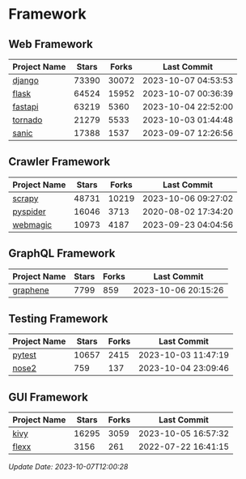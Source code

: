 # Framework

## Web Framework
| Project Name | Stars | Forks | Last Commit |
| ------------ | ----- | ----- | ----------- |
| [django](https://github.com/django/django) | 73390 | 30072 | 2023-10-07 04:53:53 |
| [flask](https://github.com/pallets/flask) | 64524 | 15952 | 2023-10-07 00:36:39 |
| [fastapi](https://github.com/tiangolo/fastapi) | 63219 | 5360 | 2023-10-04 22:52:00 |
| [tornado](https://github.com/tornadoweb/tornado) | 21279 | 5533 | 2023-10-03 01:44:48 |
| [sanic](https://github.com/sanic-org/sanic) | 17388 | 1537 | 2023-09-07 12:26:56 |

## Crawler Framework
| Project Name | Stars | Forks | Last Commit |
| ------------ | ----- | ----- | ----------- |
| [scrapy](https://github.com/scrapy/scrapy) | 48731 | 10219 | 2023-10-06 09:27:02 |
| [pyspider](https://github.com/binux/pyspider) | 16046 | 3713 | 2020-08-02 17:34:20 |
| [webmagic](https://github.com/code4craft/webmagic) | 10973 | 4187 | 2023-09-23 04:04:56 |

## GraphQL Framework
| Project Name | Stars | Forks | Last Commit |
| ------------ | ----- | ----- | ----------- |
| [graphene](https://github.com/graphql-python/graphene) | 7799 | 859 | 2023-10-06 20:15:26 |

## Testing Framework
| Project Name | Stars | Forks | Last Commit |
| ------------ | ----- | ----- | ----------- |
| [pytest](https://github.com/pytest-dev/pytest) | 10657 | 2415 | 2023-10-03 11:47:19 |
| [nose2](https://github.com/nose-devs/nose2) | 759 | 137 | 2023-10-04 23:09:46 |

## GUI Framework
| Project Name | Stars | Forks | Last Commit |
| ------------ | ----- | ----- | ----------- |
| [kivy](https://github.com/kivy/kivy) | 16295 | 3059 | 2023-10-05 16:57:32 |
| [flexx](https://github.com/flexxui/flexx) | 3156 | 261 | 2022-07-22 16:41:15 |

*Update Date: 2023-10-07T12:00:28*